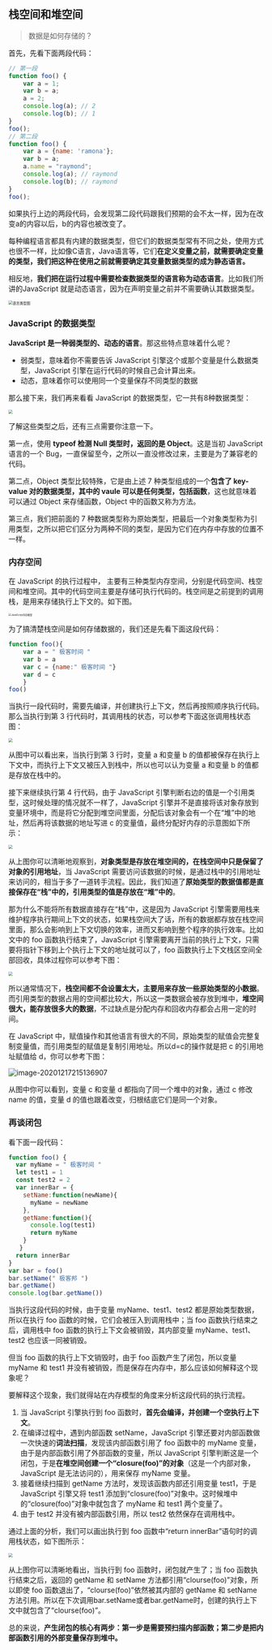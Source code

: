 ## 栈空间和堆空间

> 数据是如何存储的？

首先，先看下面两段代码：

```js
// 第一段
function foo() {
    var a = 1;
    var b = a;
    a = 2;
    console.log(a); // 2
    console.log(b); // 1
}
foo();
// 第二段
function foo() {
    var a = {name: 'ramona'};
    var b = a;
    a.name = "raymond";
    console.log(a); // raymond
    console.log(b); // raymond
}
foo();
```

如果执行上边的两段代码，会发现第二段代码跟我们预期的会不太一样，因为在改变a的内容以后，b的内容也被改变了。

每种编程语言都具有内建的数据类型，但它们的数据类型常有不同之处，使用方式也很不一样，比如像C语言，Java语言等，它们**在定义变量之前，就需要确定变量的类型，我们把这种在使用之前就需要确定其变量数据类型的成为静态语言。**

相反地，**我们把在运行过程中需要检查数据类型的语言称为动态语言**。比如我们所讲的JavaScript 就是动态语言，因为在声明变量之前并不需要确认其数据类型。

<img src="https://i.loli.net/2020/12/17/YAuKRhFI58ZcjQw.png" alt="语言类型图" style="zoom:50%;" />

### JavaScript 的数据类型

**JavaScript 是一种弱类型的、动态的语言**。那这些特点意味着什么呢？

* 弱类型，意味着你不需要告诉 JavaScript 引擎这个或那个变量是什么数据类型，JavaScript 引擎在运行代码的时候自己会计算出来。
* 动态，意味着你可以使用同一个变量保存不同类型的数据

那么接下来，我们再来看看 JavaScript 的数据类型，它一共有8种数据类型：

<img src="https://i.loli.net/2020/12/17/12zbRyIDl5GUE8o.png" style="zoom:50%;" />

了解这些类型之后，还有三点需要你注意一下。

第一点，使用 **typeof 检测 Null 类型时，返回的是 Object**。这是当初 JavaScript 语言的一个 Bug，一直保留至今，之所以一直没修改过来，主要是为了兼容老的代码。

第二点，Object 类型比较特殊，它是由上述 7 种类型组成的一个**包含了 key-value 对的数据类型，其中的 vaule 可以是任何类型，包括函数**，这也就意味着可以通过 Object 来存储函数，Object 中的函数又称为方法。

第三点，我们把前面的 7 种数据类型称为原始类型，把最后一个对象类型称为引用类型，之所以把它们区分为两种不同的类型，是因为它们在内存中存放的位置不一样。

### 内存空间

在 JavaScript 的执行过程中， 主要有三种类型内存空间，分别是代码空间、栈空间和堆空间。其中的代码空间主要是存储可执行代码的。栈空间是之前提到的调用栈，是用来存储执行上下文的。如下图。

<img src="https://i.loli.net/2020/12/17/zrecREjYUqCP79K.png" alt="JavaScript内存模型" style="zoom: 33%;" />

为了搞清楚栈空间是如何存储数据的，我们还是先看下面这段代码：

```js
function foo(){    
    var a = " 极客时间 "    
    var b = a    
    var c = {name:" 极客时间 "}    
    var d = c
    }
foo()
```

当执行一段代码时，需要先编译，并创建执行上下文，然后再按照顺序执行代码。那么当执行到第 3 行代码时，其调用栈的状态，可以参考下面这张调用栈状态图：

<img src="C:%5CUsers%5Cramona-chen%5CAppData%5CRoaming%5CTypora%5Ctypora-user-images%5Cimage-20201217212735597.png" style="zoom:50%;" />

从图中可以看出来，当执行到第 3 行时，变量 a 和变量 b 的值都被保存在执行上下文中，而执行上下文又被压入到栈中，所以也可以认为变量 a 和变量 b 的值都是存放在栈中的。

接下来继续执行第 4 行代码，由于 JavaScript 引擎判断右边的值是一个引用类型，这时候处理的情况就不一样了，JavaScript 引擎并不是直接将该对象存放到变量环境中，而是将它分配到堆空间里面，分配后该对象会有一个在“堆”中的地址，然后再将该数据的地址写进 c 的变量值，最终分配好内存的示意图如下所示：

<img src="https://i.loli.net/2020/12/17/j9vZi7OtymXzB8l.png" style="zoom:50%;" />

从上图你可以清晰地观察到，**对象类型是存放在堆空间的，在栈空间中只是保留了对象的引用地址**，当 JavaScript 需要访问该数据的时候，是通过栈中的引用地址来访问的，相当于多了一道转手流程。因此，我们知道了**原始类型的数据值都是直接保存在“栈”中的，引用类型的值是存放在“堆”中的**。

那为什么不能将所有数据直接存在“栈”中，这是因为 JavaScript 引擎需要用栈来维护程序执行期间上下文的状态，如果栈空间大了话，所有的数据都存放在栈空间里面，那么会影响到上下文切换的效率，进而又影响到整个程序的执行效率。比如文中的 foo 函数执行结束了，JavaScript 引擎需要离开当前的执行上下文，只需要将指针下移到上个执行上下文的地址就可以了，foo 函数执行上下文栈区空间全部回收，具体过程你可以参考下图：

<img src="https://i.loli.net/2020/12/17/6en81HAy5GOcIBz.png" style="zoom:50%;" />

所以通常情况下，**栈空间都不会设置太大，主要用来存放一些原始类型的小数据**。而引用类型的数据占用的空间都比较大，所以这一类数据会被存放到堆中，**堆空间很大，能存放很多大的数据**，不过缺点是分配内存和回收内存都会占用一定的时间。

在 JavaScript 中，赋值操作和其他语言有很大的不同，原始类型的赋值会完整复制变量值，而引用类型的赋值是复制引用地址。所以d=c的操作就是把 c 的引用地址赋值给 d，你可以参考下图：

![image-20201217215136907](C:%5CUsers%5Cramona-chen%5CAppData%5CRoaming%5CTypora%5Ctypora-user-images%5Cimage-20201217215136907.png)

从图中你可以看到，变量 c 和变量 d 都指向了同一个堆中的对象，通过 c 修改 name 的值，变量 d 的值也跟着改变，归根结底它们是同一个对象。

### 再谈闭包

看下面一段代码：

```js
function foo() {    
  var myName = " 极客时间 "    
  let test1 = 1    
  const test2 = 2    
  var innerBar = {         
    setName:function(newName){            
      myName = newName        
    },        
    getName:function(){            
      console.log(test1)            
      return myName        
    }
   }    
  return innerBar
}
var bar = foo()
bar.setName(" 极客邦 ")
bar.getName()
console.log(bar.getName())
```

当执行这段代码的时候，由于变量 myName、test1、test2 都是原始类型数据，所以在执行 foo 函数的时候，它们会被压入到调用栈中；当 foo 函数执行结束之后，调用栈中 foo 函数的执行上下文会被销毁，其内部变量 myName、test1、test2 也应该一同被销毁。

但当 foo 函数的执行上下文销毁时，由于 foo 函数产生了闭包，所以变量 myName 和 test1 并没有被销毁，而是保存在内存中，那么应该如何解释这个现象呢？

要解释这个现象，我们就得站在内存模型的角度来分析这段代码的执行流程。

1. 当 JavaScript 引擎执行到 foo 函数时，**首先会编译，并创建一个空执行上下文**。
2. 在编译过程中，遇到内部函数 setName，JavaScript 引擎还要对内部函数做一次快速的**词法扫描**，发现该内部函数引用了 foo 函数中的 myName 变量，由于是内部函数引用了外部函数的变量，所以 JavaScript 引擎判断这是一个闭包，于是**在堆空间创建一个“closure(foo)”的对象**（这是一个内部对象，JavaScript 是无法访问的），用来保存 myName 变量。
3. 接着继续扫描到 getName 方法时，发现该函数内部还引用变量 test1，于是JavaScript 引擎又将 test1 添加到“closure(foo)”对象中。这时候堆中的“closure(foo)”对象中就包含了 myName 和 test1 两个变量了。
4. 由于 test2 并没有被内部函数引用，所以 test2 依然保存在调用栈中。

通过上面的分析，我们可以画出执行到 foo 函数中“return innerBar”语句时的调用栈状态，如下图所示：

<img src="https://tva1.sinaimg.cn/large/0081Kckwly1glrb800izgj30rg0do77p.jpg" style="zoom:50%;" />

从上图你可以清晰地看出，当执行到 foo 函数时，闭包就产生了；当 foo 函数执行结束之后，返回的 getName 和 setName 方法都引用“clourse(foo)”对象，所以即使 foo 函数退出了，“clourse(foo)”依然被其内部的 getName 和 setName 方法引用。所以在下次调用bar.setName或者bar.getName时，创建的执行上下文中就包含了“clourse(foo)”。

总的来说，**产生闭包的核心有两步：第一步是需要预扫描内部函数；第二步是把内部函数引用的外部变量保存到堆中。**

